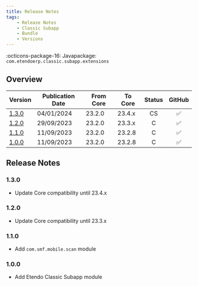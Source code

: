 ```yaml
---
title: Release Notes
tags:
    - Release Notes
    - Classic Subapp
    - Bundle
    - Versions
---
```

:octicons-package-16: Javapackage: `com.etendoerp.classic.subapp.extensions`

## Overview

| Version | Publication Date | From Core | To Core| Status | GitHub|
| --- | --- | --- | --- | :---: | :---: |
| [1.3.0](/whats-new/release-notes/etendo-mobile/bundles/classic-subapp-extensions/release-notes/#130)  | 04/01/2024 | 23.2.0 | 23.4.x | CS  | :white_check_mark:|
| [1.2.0](/whats-new/release-notes/etendo-mobile/bundles/classic-subapp-extensions/release-notes/#120)  | 29/09/2023 | 23.2.0 | 23.3.x | C   | :white_check_mark:|
| [1.1.0](/whats-new/release-notes/etendo-mobile/bundles/classic-subapp-extensions/release-notes/#110)  | 11/09/2023 | 23.2.0 | 23.2.8 | C  | :white_check_mark:|
| [1.0.0](/whats-new/release-notes/etendo-mobile/bundles/classic-subapp-extensions/release-notes/#100) | 11/09/2023 | 23.2.0 | 23.2.8 | C   | :white_check_mark:|

## Release Notes
### 1.3.0
- Update Core compatibility until 23.4.x
### 1.2.0
- Update Core compatibility until 23.3.x
### 1.1.0
- Add  `com.smf.mobile.scan` module
### 1.0.0
- Add Etendo Classic Subapp module
